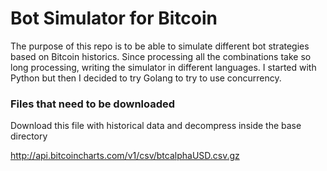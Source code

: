 # Bot Simulator for Bitcoin

The purpose of this repo is to be able to simulate different bot strategies based on Bitcoin historics.
Since processing all the combinations take so long processing, writing the simulator in different languages. I started with Python but then I decided to try Golang to try to use concurrency.

### Files that need to be downloaded

Download this file with historical data and decompress inside the base directory

http://api.bitcoincharts.com/v1/csv/btcalphaUSD.csv.gz
